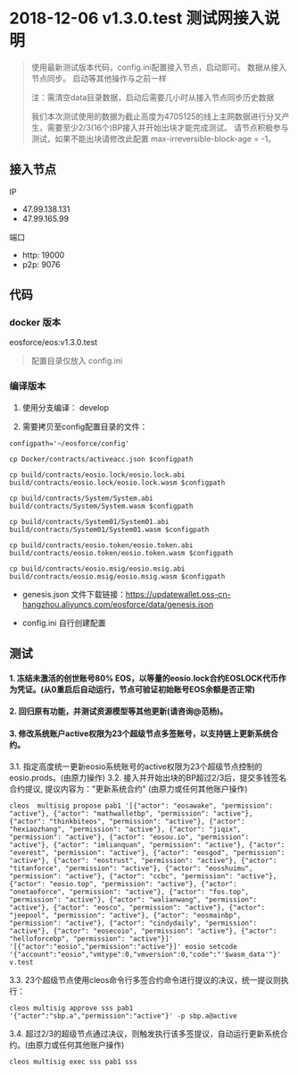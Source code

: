 
# 2018-12-06 v1.3.0.test 测试网接入说明

> 使用最新测试版本代码，config.ini配置接入节点，启动即可。 数据从接入节点同步。
> 启动等其他操作与之前一样
>
>  注：需清空data目录数据，启动后需要几小时从接入节点同步历史数据
>
> 我们本次测试使用的数据为截止高度为4705125的线上主网数据进行分叉产生，需要至少2/3(16个)BP接入并开始出块才能完成测试。
> 请节点积极参与测试，如果不能出块请修改此配置 max-irreversible-block-age = -1。

## 接入节点
IP
-    47.99.138.131
-    47.99.165.99


端口
- http: 19000
- p2p: 9076

## 代码

### docker 版本
eosforce/eos:v1.3.0.test

> 配置目录仅放入 config.ini
>

### 编译版本

1. 使用分支编译： develop

2. 需要拷贝至config配置目录的文件：

```shell
configpath='~/eosforce/config'

cp Docker/contracts/activeacc.json $configpath

cp build/contracts/eosio.lock/eosio.lock.abi  build/contracts/eosio.lock/eosio.lock.wasm $configpath

cp build/contracts/System/System.abi build/contracts/System/System.wasm $configpath

cp build/contracts/System01/System01.abi build/contracts/System01/System01.wasm $configpath

cp build/contracts/eosio.token/eosio.token.abi build/contracts/eosio.token/eosio.token.wasm $configpath

cp build/contracts/eosio.msig/eosio.msig.abi build/contracts/eosio.msig/eosio.msig.wasm $configpath
```

- genesis.json 文件下载链接：https://updatewallet.oss-cn-hangzhou.aliyuncs.com/eosforce/data/genesis.json

- config.ini 自行创建配置


## 测试

#### 1. 冻结未激活的创世账号80% EOS，以等量的eosio.lock合约EOSLOCK代币作为凭证。(从0重启后自动运行，节点可验证初始账号EOS余额是否正常)

#### 2. 回归原有功能，并测试资源模型等其他更新(请咨询@范杨)。

#### 3. 修改系统账户active权限为23个超级节点多签账号，以支持链上更新系统合约。
3.1. 指定高度统一更新eosio系统账号的active权限为23个超级节点控制的eosio.prods。(由原力操作)
3.2. 接入并开始出块的BP超过2/3后，提交多钱签名合约提议, 提议内容为："更新系统合约" (由原力或任何其他账户操作)

```shell
cleos  multisig propose pab1 '[{"actor": "eosawake", "permission": "active"}, {"actor": "mathwalletbp", "permission": "active"}, {"actor": "thinkbiteos", "permission": "active"}, {"actor": "hexiaozhang", "permission": "active"}, {"actor": "jiqix", "permission": "active"}, {"actor": "eosou.io", "permission": "active"}, {"actor": "imlianquan", "permission": "active"}, {"actor": "everest", "permission": "active"}, {"actor": "eosgod", "permission": "active"}, {"actor": "eostrust", "permission": "active"}, {"actor": "titanforce", "permission": "active"}, {"actor": "eosshuimu", "permission": "active"}, {"actor": "ccbc", "permission": "active"}, {"actor": "eosio.top", "permission": "active"}, {"actor": "onetaoforce", "permission": "active"}, {"actor": "fos.top", "permission": "active"}, {"actor": "walianwang", "permission": "active"}, {"actor": "eosco", "permission": "active"}, {"actor": "jeepool", "permission": "active"}, {"actor": "eosmainbp", "permission": "active"}, {"actor": "cindydaily", "permission": "active"}, {"actor": "eosecoio", "permission": "active"}, {"actor": "helloforcebp", "permission": "active"}]' '[{"actor":"eosio","permission":"active"}]' eosio setcode '{"account":"eosio","vmtype":0,"vmversion":0,"code":"'$wasm_data'"}' v.test
```

3.3. 23个超级节点使用cleos命令行多签合约命令进行提议的决议，统一提议则执行：

```shell
cleos multisig approve sss pab1 '{"actor":"sbp.a","permission":"active"}' -p sbp.a@active
```
3.4. 超过2/3的超级节点通过决议，则触发执行该多签提议，自动运行更新系统合约。(由原力或任何其他账户操作)

```shell
cleos multisig exec sss pab1 sss
```


